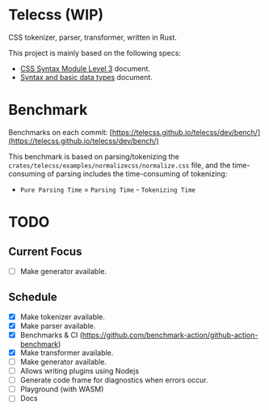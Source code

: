 # Telecss (WIP)

CSS tokenizer, parser, transformer, written in Rust.

This project is mainly based on the following specs:

- [CSS Syntax Module Level 3](https://www.w3.org/TR/css-syntax-3) document.
- [Syntax and basic data types](https://www.w3.org/TR/CSS22/syndata.html#syntax) document.

# Benchmark

Benchmarks on each commit: [https://telecss.github.io/telecss/dev/bench/](https://telecss.github.io/telecss/dev/bench/)

This benchmark is based on parsing/tokenizing the `crates/telecss/examples/normalizecss/normalize.css` file, and the time-consuming of parsing includes the time-consuming of tokenizing:

- `Pure Parsing Time` = `Parsing Time` - `Tokenizing Time`

# TODO

## Current Focus

- [ ] Make generator available.

## Schedule

- [x] Make tokenizer available.
- [x] Make parser available.
- [x] Benchmarks & CI (https://github.com/benchmark-action/github-action-benchmark)
- [x] Make transformer available.
- [ ] Make generator available.
- [ ] Allows writing plugins using Nodejs
- [ ] Generate code frame for diagnostics when errors occur.
- [ ] Playground (with WASM)
- [ ] Docs
